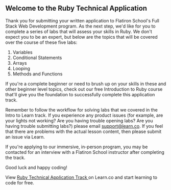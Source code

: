 ## Welcome to the Ruby Technical Application 

Thank you for submitting your written application to Flatiron School's Full Stack Web Development program. As the next step, we'd like for you to complete a series of labs that will assess your skills in Ruby. We don't expect you to be an expert, but below are the topics that will be covered over the course of these five labs: 

1. Variables
2. Conditional Statements
3. Arrays
4. Looping 
5. Methods and Functions


If you're a complete beginner or need to brush up on your skills in these and other beginner level topics, check out our free Introduction to Ruby course that'll give you the foundation to successfully complete this application track.  

Remember to follow the workflow for solving labs that we covered in the Intro to Learn track. If you experience any product issues (for example, are your lights not working? Are you having trouble opening labs? Are you having trouble submitting labs?) please email support@learn.co. If you feel that there are problems with the actual lesson content, then please submit an issue via Learn. 

If you're applying to our immersive, in-person program, you may be contacted for an interview with a Flatiron School instructor after completing the track. 

Good luck and happy coding!


<p class='util--hide'>View <a href='https://learn.co/lessons/ruby-technical-application-track'>Ruby Technical Application Track </a> on Learn.co and start learning to code for free.</p>

